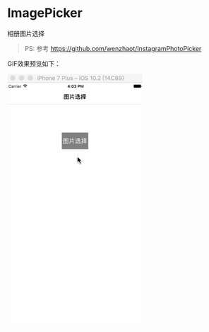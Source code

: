 # ImagePicker
相册图片选择



> PS: 参考 https://github.com/wenzhaot/InstagramPhotoPicker

GIF效果预览如下：


 ![image](https://github.com/akixie/ImagePicker/blob/master/ImagePicker/ImagePicker/GetFit_ImagePicker.gif?raw=true)

